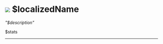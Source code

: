 # <img id="spr" src="/$repo/images/block-$name-full.png"></img> $localizedName

*"$description"*

$stats

--- 
